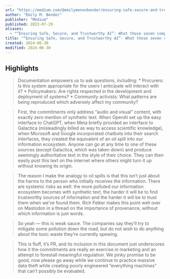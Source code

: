 ```yaml
---
url: "https://medium.com/@emilymenonbender/ensuring-safe-secure-and-trustworthy-ai-what-those-seven-companies-avoided-committing-to-8c297f9d71a"
author: "Emily M. Bender"
publisher: "Medium"
published: 2023-07-29
aliases:
  - "“Ensuring Safe, Secure, and Trustworthy AI”: What those seven companies avoided committing to"
title: "“Ensuring Safe, Secure, and Trustworthy AI”- What those seven companies avoided committing to"
created: 2024-06-30
modified: 2024-06-30
---
```


## Highlights

> Documentation empowers us to ask questions, including: * Procurers: Is this system appropriate for the users I anticipate will interact with it? * Policymakers: Are rights respected in the development and deployment of systems? * Community activists: What patterns are being reproduced which adversely affect my community?

> First, the commitments only address “audio and visual” content, with exactly zero mention of synthetic text. When OpenAI set up the easy interface to ChatGPT, when Meta briefly provided an interface to Galactica (misleadingly billed as way to access scientific knowledge), when Microsoft and Google incorporated chatbots into their search interfaces, they created the equivalent of an oil spill into our information ecosystem. Anyone can go at any time to one of these sources (except Galactica, which was taken down) and produce seemingly authoritative text in the style of their choice. They can then easily post this text on the internet where others might turn it up without knowing its origin.

> The reason I make the analogy to oil spills is that this isn’t just about the harms to the person who initially receives the information. There are systemic risks as well: the more polluted our information ecosystem becomes with synthetic text, the harder it will be to find trustworthy sources of information and the harder it will be to trust them when we’ve found them. Rich Felker makes this point well over on Mastodon in a thread on the importance of provenance, without which information is just words.

> So yeah — this is weak sauce. The companies say they’ll try to mitigate some pollution down the road, but do not wish to do anything about the toxic waste they’re currently spewing.

> This is fluff, it’s PR, and its inclusion in this document just underscores how it the commitments are really an exercise in marketing and an attempt to forestall meaningful regulation. We pinky promise to be good, now please go away while we continue to practice massive data theft while creating poorly engineered “everything machines” that can’t possibly be evaluated.

